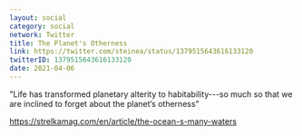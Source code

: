 ```yaml
---
layout: social
category: social
network: Twitter
title: The Planet's Otherness
link: https://twitter.com/steinea/status/1379515643616133120
twitterID: 1379515643616133120
date: 2021-04-06
---
```


"Life has transformed planetary alterity to habitability---so much so that we are inclined to forget about the planet’s otherness"

<https://strelkamag.com/en/article/the-ocean-s-many-waters>
